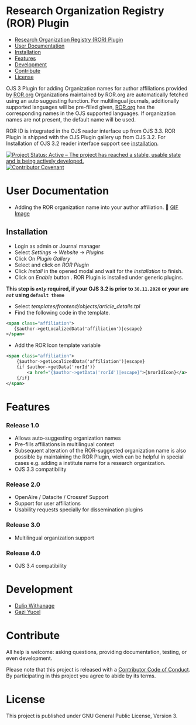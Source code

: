 # Research Organization Registry (ROR) Plugin

- [Research Organization Registry (ROR) Plugin](#research-organization-registry-ror-plugin)
- [User Documentation](#user-documentation)
- [Installation](#installation)
- [Features](#features)
- [Development](#development)
- [Contribute](#contribute)
- [License](#license)

OJS 3 Plugin for adding Organization names for author affiliations provided by [ROR.org](https://ror.org/)
Organizations maintained by ROR.org are automatically fetched using an auto suggesting function.
For multilingual journals, additionally supported languages will be pre-filled given, [ROR.org](https://ror.org/) has the corresponding names in the OJS supported languages.
If organization names are not present, the default name will be used.

ROR ID is integrated in the OJS reader interface up from OJS 3.3.
ROR Plugin is shipped with the OJS Plugin gallery up from OJS 3.2. For Installation of OJS 3.2 reader interface support see [installation](#Installation).

[![Project Status: Active – The project has reached a stable, usable state and is being actively developed.](https://www.repostatus.org/badges/latest/active.svg)](https://www.repostatus.org/#active)
[![Contributor Covenant](https://img.shields.io/badge/Contributor%20Covenant-2.1-4baaaa.svg)](CODE_OF_CONDUCT.md)

# User Documentation

* Adding the ROR organization name into your author affiliation. :movie_camera: [GIF Image](docs/ror-lookup-ojs-3-4-0.gif)

## Installation

* Login as admin or Journal manager
* Select _Settings -> Website -> Plugins_
* Click On _Plugin Gallery_
* Select and click on _ROR Plugin_
* Click _Install_ in the opened modal and wait for the _installation_ to finish.
* Click on _Enable_ button . ROR Plugin is installed under generic plugins.

**This step is _`only`_ required, if your OJS 3.2 is prior to `30.11.2020` or your are _`not`_ using `default theme`**

 * Select _templates/frontend/objects/article_details.tpl_
 * Find the following code in the template.
 ```xml
<span class="affiliation">
    {$author->getLocalizedData('affiliation')|escape}
</span>
```
* Add the ROR Icon template variable
```xml
<span class="affiliation">
    {$author->getLocalizedData('affiliation')|escape}
    {if $author->getData('rorId')}
        <a href="{$author->getData('rorId')|escape}">{$rorIdIcon}</a>
    {/if}
</span>
```

# Features

### Release 1.0

* Allows auto-suggesting organization names
* Pre-fills affiliations in multilingual context
* Subsequent alteration of the ROR-suggested organization name is also possible by maintaining the ROR Plugin, wich can be helpful in special cases e.g. adding a institute name for a research organization.
* OJS 3.3 compatibility

### Release 2.0

* OpenAire / Datacite / Crossref Support
* Support for user affiliations
* Usability requests specially for dissemination plugins

### Release 3.0

* Multilingual organization support

### Release 4.0

* OJS 3.4 compatibility

# Development

* [Dulip Withanage](https://www.github.com/withanage)
* [Gazi Yucel](https://www.github.com/GaziYucel)

# Contribute

All help is welcome: asking questions, providing documentation, testing, or even development.

Please note that this project is released with a [Contributor Code of Conduct](CODE_OF_CONDUCT.md).
By participating in this project you agree to abide by its terms.

# License

This project is published under GNU General Public License, Version 3.

